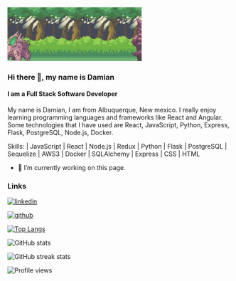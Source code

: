 <img src='https://raw.githubusercontent.com/JayDrojas/JayDrojas/main/PokemonBattle.webp' alt='' width='60%'>

### Hi there 👋, my name is Damian
#### I am a Full Stack Software Developer

My name is Damian, I am from Albuquerque, New mexico. I really enjoy learning programming languages and frameworks like React and Angular. Some technologies that I have used are React, JavaScript, Python, Express, Flask, PostgreSQL, Node.js, Docker.

Skills: | JavaScript | React | Node.js | Redux | Python | Flask | PostgreSQL | Sequelize | AWS3 | Docker | SQLAlchemy | Express | CSS | HTML

- 🔭 I’m currently working on this page. 

### Links

[<img src='https://cdn.jsdelivr.net/npm/simple-icons@3.0.1/icons/linkedin.svg' alt='linkedin' height='40'>](https://www.linkedin.com/in/damian-rojas-076a571b8/)

[<img src='https://cdn.jsdelivr.net/npm/simple-icons@3.0.1/icons/github.svg' alt='github' height='40'>](https://github.com/JayDrojas)  

[![Top Langs](https://github-readme-stats.vercel.app/api/top-langs/?username=JayDrojas)](https://github.com/anuraghazra/github-readme-stats)

![GitHub stats](https://github-readme-stats.vercel.app/api?username=JayDrojas&show_icons=true)  

![GitHub streak stats](https://github-readme-streak-stats.herokuapp.com/?user=JayDrojas)  

![Profile views](https://gpvc.arturio.dev/JayDrojas)  
